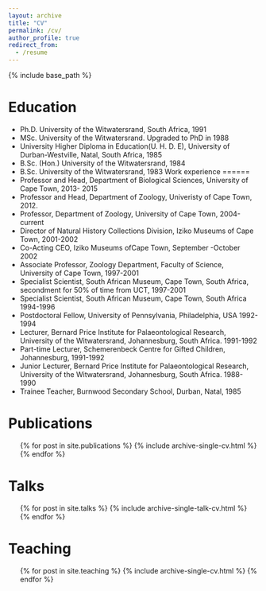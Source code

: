 ```yaml
---
layout: archive
title: "CV"
permalink: /cv/
author_profile: true
redirect_from:
  - /resume
---
```


{% include base_path %}

Education
======
* Ph.D. University of the Witwatersrand, South Africa, 1991
* MSc. University of the Witwatersrand. Upgraded to PhD in 1988
* University Higher Diploma in Education(U. H. D. E), University of Durban-Westville, Natal, South Africa, 1985
* B.Sc. (Hon.) University of the Witwatersrand, 1984
* B.Sc. University of the Witwatersrand, 1983
Work experience
======
* Professor and Head, Department of Biological Sciences, University of Cape Town, 2013- 2015
* Professor and Head, Department of Zoology, Univeristy of Cape Town, 2012.
* Professor, Department of Zoology, University of Cape Town, 2004-current
* Director of Natural History Collections Division, Iziko Museums of Cape Town, 2001-2002
* Co-Acting CEO, Iziko Museums ofCape Town, September -October 2002
* Associate Professor, Zoology Department, Faculty of Science, University of Cape Town, 1997-2001
* Specialist Scientist, South African Museum, Cape Town, South Africa, secondment for 50% of time from UCT, 1997-2001
* Specialist Scientist, South African Museum, Cape Town, South Africa 1994-1996
* Postdoctoral Fellow, University of Pennsylvania, Philadelphia, USA 1992-1994
* Lecturer, Bernard Price Institute for Palaeontological Research, University of the Witwatersrand, Johannesburg, South Africa. 1991-1992
* Part-time Lecturer, Schemerenbeck Centre for Gifted Children, Johannesburg, 1991-1992
* Junior Lecturer, Bernard Price Institute for Palaeontological Research, University of the Witwatersrand, Johannesburg, South Africa. 1988-1990
* Trainee Teacher, Burnwood Secondary School, Durban, Natal, 1985
  
Publications
======
  <ul>{% for post in site.publications %}
    {% include archive-single-cv.html %}
  {% endfor %}</ul>
  
Talks
======
  <ul>{% for post in site.talks %}
    {% include archive-single-talk-cv.html %}
  {% endfor %}</ul>
  
Teaching
======
  <ul>{% for post in site.teaching %}
    {% include archive-single-cv.html %}
  {% endfor %}</ul>
  
